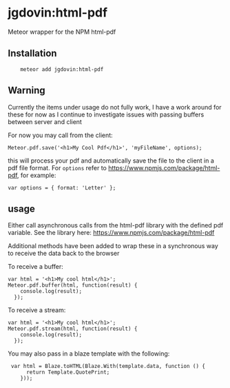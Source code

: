 # jgdovin:html-pdf

Meteor wrapper for the NPM html-pdf 

## Installation

```
    meteor add jgdovin:html-pdf
```

## Warning
Currently the items under usage do not fully work, I have a work around for these for now as I continue to investigate issues with passing buffers between server and client

For now you may call from the client:
```
Meteor.pdf.save('<h1>My Cool Pdf</h1>', 'myFileName', options);
```

this will process your pdf and automatically save the file to the client in a pdf file format. For ```options``` refer to https://www.npmjs.com/package/html-pdf, for example:
```
var options = { format: 'Letter' };
```

## usage

Either call asynchronous calls from the html-pdf library with the defined pdf variable. See the library here: https://www.npmjs.com/package/html-pdf

Additional methods have been added to wrap these in a synchronous way to receive the data back to the browser

To receive a buffer:
```
var html = '<h1>My cool html</h1>';
Meteor.pdf.buffer(html, function(result) {
    console.log(result);
  });
```

To receive a stream:
```
var html = '<h1>My cool html</h1>';
Meteor.pdf.stream(html, function(result) {
    console.log(result);
  });
```

You may also pass in a blaze template with the following:
```
 var html = Blaze.toHTML(Blaze.With(template.data, function () {
      return Template.QuotePrint;
    }));
```
